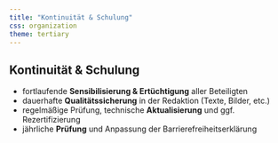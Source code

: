```yaml
---
title: "Kontinuität & Schulung"
css: organization
theme: tertiary
---
```

## Kontinuität & Schulung

- fortlaufende **Sensibilisierung & Ertüchtigung** aller Beteiligten
- dauerhafte **Qualitätssicherung** in der Redaktion (Texte, Bilder, etc.)
- regelmäßige Prüfung, technische **Aktualisierung** und ggf. Rezertifizierung
- jährliche **Prüfung** und Anpassung der Barrierefreiheitserklärung

